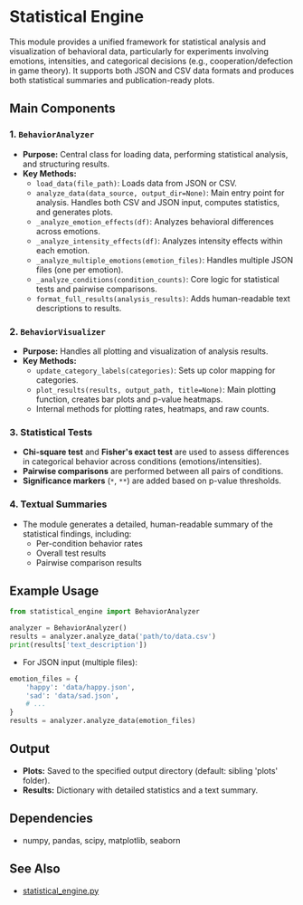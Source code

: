 # Statistical Engine

This module provides a unified framework for statistical analysis and visualization of behavioral data, particularly for experiments involving emotions, intensities, and categorical decisions (e.g., cooperation/defection in game theory). It supports both JSON and CSV data formats and produces both statistical summaries and publication-ready plots.

## Main Components

### 1. `BehaviorAnalyzer`
- **Purpose:** Central class for loading data, performing statistical analysis, and structuring results.
- **Key Methods:**
  - `load_data(file_path)`: Loads data from JSON or CSV.
  - `analyze_data(data_source, output_dir=None)`: Main entry point for analysis. Handles both CSV and JSON input, computes statistics, and generates plots.
  - `_analyze_emotion_effects(df)`: Analyzes behavioral differences across emotions.
  - `_analyze_intensity_effects(df)`: Analyzes intensity effects within each emotion.
  - `_analyze_multiple_emotions(emotion_files)`: Handles multiple JSON files (one per emotion).
  - `_analyze_conditions(condition_counts)`: Core logic for statistical tests and pairwise comparisons.
  - `format_full_results(analysis_results)`: Adds human-readable text descriptions to results.

### 2. `BehaviorVisualizer`
- **Purpose:** Handles all plotting and visualization of analysis results.
- **Key Methods:**
  - `update_category_labels(categories)`: Sets up color mapping for categories.
  - `plot_results(results, output_path, title=None)`: Main plotting function, creates bar plots and p-value heatmaps.
  - Internal methods for plotting rates, heatmaps, and raw counts.

### 3. Statistical Tests
- **Chi-square test** and **Fisher's exact test** are used to assess differences in categorical behavior across conditions (emotions/intensities).
- **Pairwise comparisons** are performed between all pairs of conditions.
- **Significance markers** (`*`, `**`) are added based on p-value thresholds.

### 4. Textual Summaries
- The module generates a detailed, human-readable summary of the statistical findings, including:
  - Per-condition behavior rates
  - Overall test results
  - Pairwise comparison results

## Example Usage

```python
from statistical_engine import BehaviorAnalyzer

analyzer = BehaviorAnalyzer()
results = analyzer.analyze_data('path/to/data.csv')
print(results['text_description'])
```

- For JSON input (multiple files):
```python
emotion_files = {
    'happy': 'data/happy.json',
    'sad': 'data/sad.json',
    # ...
}
results = analyzer.analyze_data(emotion_files)
```

## Output
- **Plots:** Saved to the specified output directory (default: sibling 'plots' folder).
- **Results:** Dictionary with detailed statistics and a text summary.

## Dependencies
- numpy, pandas, scipy, matplotlib, seaborn

## See Also
- [statistical_engine.py](../../statistical_engine.py) 